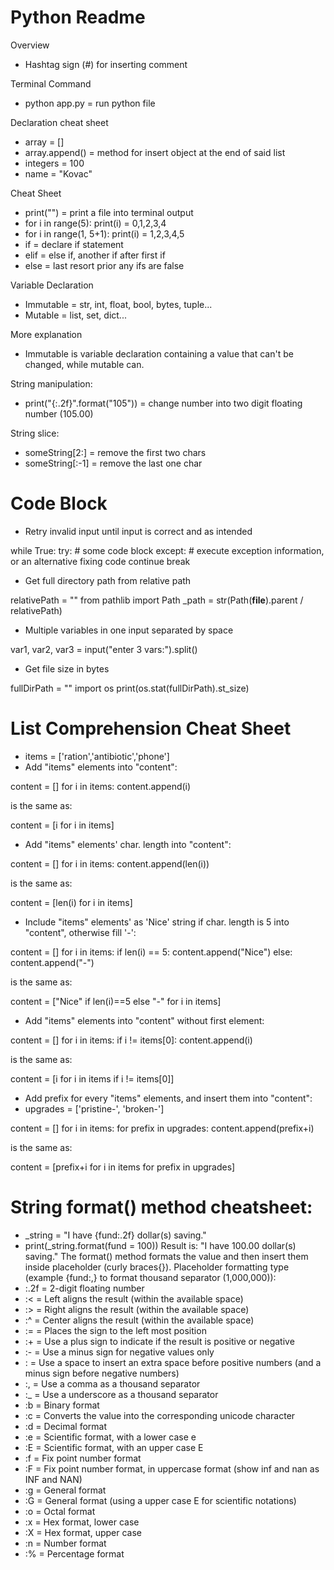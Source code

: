 # Python Readme

Overview
- Hashtag sign (#) for inserting comment

Terminal Command
- python app.py = run python file

Declaration cheat sheet
- array = []
- array.append(<obj>) = method for insert object at the end of said list
- integers = 100
- name = "Kovac"

Cheat Sheet
- print("<content>") = print a file into terminal output
- for i in range(5): print(i) = 0,1,2,3,4
- for i in range(1, 5+1): print(i) = 1,2,3,4,5
- if = declare if statement
- elif = else if, another if after first if
- else = last resort prior any ifs are false

Variable Declaration
- Immutable = str, int, float, bool, bytes, tuple...
- Mutable = list, set, dict...

More explanation
- Immutable is variable declaration containing a value that can't be changed, while mutable can.

String manipulation:
- print("{:.2f}".format("105")) = change number into two digit floating number (105.00)

String slice:
- someString[2:] = remove the first two chars
- someString[:-1] = remove the last one char

# Code Block
- Retry invalid input until input is correct and as intended

while True:
    try:
        # some code block
    except:
        # execute exception information, or an alternative fixing code
        continue
    break

- Get full directory path from relative path

relativePath = ""
from pathlib import Path
_path = str(Path(__file__).parent / relativePath)

- Multiple variables in one input separated by space

var1, var2, var3 = input("enter 3 vars:").split()

- Get file size in bytes

fullDirPath = ""
import os
print(os.stat(fullDirPath).st_size)

# List Comprehension Cheat Sheet
- items = ['ration','antibiotic','phone']
- Add "items" elements into "content":

content = []
for i in items:
    content.append(i)

is the same as:

content = [i for i in items]

- Add "items" elements' char. length into "content":

content = []
for i in items:
    content.append(len(i))

is the same as:

content = [len(i) for i in items]

- Include "items" elements' as 'Nice' string if char. length is 5 into "content", otherwise fill '-':

content = []
for i in items:
    if len(i) == 5:
        content.append("Nice")
    else:
        content.append("-")

is the same as:

content = ["Nice" if len(i)==5 else "-" for i in items]

- Add "items" elements into "content" without first element:

content = []
for i in items:
    if i != items[0]:
        content.append(i)

is the same as:

content = [i for i in items if i != items[0]]

- Add prefix for every "items" elements, and insert them into "content":
- upgrades = ['pristine-', 'broken-']

content = []
for i in items:
    for prefix in upgrades:
        content.append(prefix+i)

is the same as:

content = [prefix+i for i in items for prefix in upgrades]

# String format() method cheatsheet:
- _string = "I have {fund:.2f} dollar(s) saving."
- print(_string.format(fund = 100))
Result is: "I have 100.00 dollar(s) saving."
The format() method formats the value and then insert them inside placeholder (curly braces{}).
Placeholder formatting type (example {fund:,} to format thousand separator (1,000,000)):
- :.2f = 2-digit floating number
- :< = Left aligns the result (within the available space)
- :> = Right aligns the result (within the available space)
- :^ = Center aligns the result (within the available space)
- := = Places the sign to the left most position
- :+ = Use a plus sign to indicate if the result is positive or negative
- :- = Use a minus sign for negative values only
- :  = Use a space to insert an extra space before positive numbers (and a minus sign before negative numbers)
- :, = Use a comma as a thousand separator
- :_ = Use a underscore as a thousand separator
- :b = Binary format
- :c = Converts the value into the corresponding unicode character
- :d = Decimal format
- :e = Scientific format, with a lower case e
- :E = Scientific format, with an upper case E
- :f = Fix point number format
- :F = Fix point number format, in uppercase format (show inf and nan as INF and NAN)
- :g = General format
- :G = General format (using a upper case E for scientific notations)
- :o = Octal format
- :x = Hex format, lower case
- :X = Hex format, upper case
- :n = Number format
- :% = Percentage format